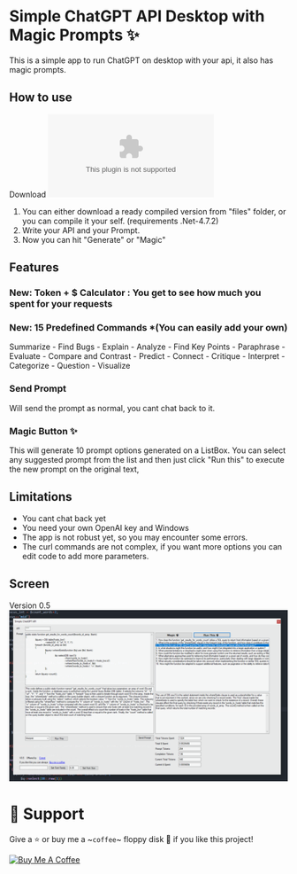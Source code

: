 # Simple ChatGPT API Desktop with Magic Prompts ✨
This is a simple app to run ChatGPT on desktop with your api, it also has magic prompts.

## How to use
Download ![v0.5](https://github.com/Cranot/Simple-ChatGPT-API-Desktop/raw/main/files/Windows-v0.5.zip)
1) You can either download a ready compiled version from "files" folder, or you can compile it your self. (requirements .Net-4.7.2)
2) Write your API and your Prompt.
3) Now you can hit "Generate" or "Magic"

## Features
### New: Token + $ Calculator : You get to see how much you spent for your requests
### New: 15 Predefined Commands *(You can easily add your own)
Summarize - Find Bugs - Explain - Analyze - Find Key Points - Paraphrase - Evaluate - Compare and Contrast - Predict - Connect - Critique - Interpret - Categorize - Question - Visualize

### Send Prompt
Will send the prompt as normal, you cant chat back to it.

### Magic Button ✨
This will generate 10 prompt options generated on a ListBox.
You can select any suggested prompt from the list and then just click "Run this" to execute the new prompt on the original text,

## Limitations
* You cant chat back yet
* You need your own OpenAI key and Windows
* The app is not robust yet, so you may encounter some errors.
* The curl commands are not complex, if you want more options you can edit code to add more parameters.

## Screen
Version 0.5
![alt text](https://github.com/Cranot/Simple-ChatGPT-API-Desktop/raw/main/files/assets/screen-v0-5-01.png)

# 🤝 Support

Give a ⭐️ or buy me a ~`coffee`~ floppy disk 💾 if you like this project!


<a href="https://www.buymeacoffee.com/dimitrismitsos" target="_blank" rel="noopener"><img src="https://cdn.buymeacoffee.com/buttons/v2/default-yellow.png" height="40" width="145" alt="Buy Me A Coffee"></a>
